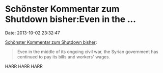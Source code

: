 Schönster Kommentar zum Shutdown bisher:Even in the \...
========================================================

Date: 2013-10-02 23:32:47

[Schönster Kommentar zum Shutdown
bisher](http://www.bbc.co.uk/news/world-us-canada-24342521):

> Even in the middle of its ongoing civil war, the Syrian government has
> continued to pay its bills and workers\' wages.

HARR HARR HARR
